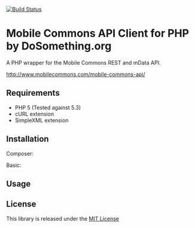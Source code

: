 [![Build Status](https://travis-ci.org/desmondmorris/mobilecommons-php.png)](https://travis-ci.org/desmondmorris/mobilecommons-php.png)

Mobile Commons API Client for PHP by DoSomething.org
=========

A PHP wrapper for the Mobile Commons REST and mData API.

http://www.mobilecommons.com/mobile-commons-api/

Requirements
-
* PHP 5 (Tested against 5.3)
* cURL extension
* SimpleXML extension

Installation
-

Composer:

Basic:

Usage
-

License
-
This library is released under the [MIT License](http://opensource.org/licenses/MIT)
